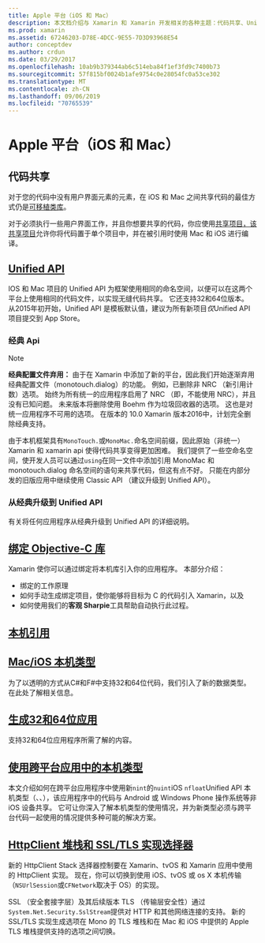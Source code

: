 ```yaml
---
title: Apple 平台（iOS 和 Mac）
description: 本文档介绍与 Xamarin 和 Xamarin 开发相关的各种主题：代码共享、Unified API、绑定目标-C 库、本机引用、本机类型等。
ms.prod: xamarin
ms.assetid: 67246203-D78E-4DCC-9E55-7D3D93968E54
author: conceptdev
ms.author: crdun
ms.date: 03/29/2017
ms.openlocfilehash: 10ab9b379344ab6c514eba84f1ef3fd9c7400b73
ms.sourcegitcommit: 57f815bf0024b1afe9754c0e28054fc0a53ce302
ms.translationtype: MT
ms.contentlocale: zh-CN
ms.lasthandoff: 09/06/2019
ms.locfileid: "70765539"
---
```

# <a name="apple-platform-ios-and-mac"></a>Apple 平台（iOS 和 Mac）

## <a name="code-sharing"></a>代码共享

对于您的代码中没有用户界面元素的元素，在 iOS 和 Mac 之间共享代码的最佳方式仍是[可移植类库](~/cross-platform/app-fundamentals/pcl.md)。

对于必须执行一些用户界面工作，并且你想要共享的代码，你应使用[共享项目，该共享项目](~/cross-platform/app-fundamentals/shared-projects.md)允许你将代码置于单个项目中，并在被引用时使用 Mac 和 iOS 进行编译。

## <a name="unified-apiunifiedindexmd"></a>[Unified API](unified/index.md)

IOS 和 Mac 项目的 Unified API 为框架使用相同的命名空间，以便可以在这两个平台上使用相同的代码文件，以实现无缝代码共享。 它还支持32和64位版本。 从2015年初开始，Unified API 是模板默认值，建议为所有新项目*仅*Unified API 项目提交到 App Store。

### <a name="classic-apis"></a>经典 Api

> [!NOTE]
> **经典配置文件弃用：** 由于在 Xamarin 中添加了新的平台，因此我们开始逐渐弃用经典配置文件（monotouch.dialog）的功能。 例如，已删除非 NRC （新引用计数）选项。 始终为所有统一的应用程序启用了 NRC （即，不能使用 NRC），并且没有已知问题。 未来版本将删除使用 Boehm 作为垃圾回收器的选项。 这也是对统一应用程序不可用的选项。 在版本的 10.0 Xamarin 版本2016中，计划完全删除经典支持。

由于本机框架具有`MonoTouch.`或`MonoMac.`命名空间前缀，因此原始（非统一） Xamarin 和 xamarin api 使得代码共享变得更加困难。  我们提供了一些空命名空间，使开发人员可以通过`using`在同一文件中添加引用 MonoMac 和 monotouch.dialog 命名空间的语句来共享代码，但这有点不好。 只能在内部分发的旧版应用中继续使用 Classic API （建议升级到 Unified API）。

### <a name="updating-from-classic-to-the-unified-api"></a>从经典升级到 Unified API

有关将任何应用程序从经典升级到 Unified API 的详细说明。

## <a name="binding-objective-c-librariesbindingindexmd"></a>[绑定 Objective-C 库](binding/index.md)

Xamarin 使你可以通过绑定将本机库引入你的应用程序。 本部分介绍：

- 绑定的工作原理
- 如何手动生成绑定项目，使你能够将目标为 C 的代码引入 Xamarin，以及
- 如何使用我们的**客观 Sharpie**工具帮助自动执行此过程。

## <a name="native-referencesnative-referencesmd"></a>[本机引用](native-references.md)

## <a name="macios-native-typesnativetypesmd"></a>[Mac/iOS 本机类型](nativetypes.md)

为了以透明的方式从C#和F#中支持32和64位代码，我们引入了新的数据类型。   在此处了解相关信息。

## <a name="building-32-and-64-bit-apps32-and-64indexmd"></a>[生成32和64位应用](32-and-64/index.md)

支持32和64位应用程序所需了解的内容。

## <a name="working-with-native-types-in-cross-platform-appsnative-types-cross-platformmd"></a>[使用跨平台应用中的本机类型](native-types-cross-platform.md)

本文介绍如何在跨平台应用程序中使用新`nint`的`nuint`iOS `nfloat`Unified API 本机类型（、、），该应用程序中的代码与 Android 或 Windows Phone 操作系统等非 iOS 设备共享。
它可让你深入了解本机类型的使用情况，并为新类型必须与跨平台代码一起使用的情况提供多种可能的解决方案。

## <a name="httpclient-stack-and-ssltls-implementation-selectorhttp-stackmd"></a>[HttpClient 堆栈和 SSL/TLS 实现选择器](http-stack.md)

新的 HttpClient Stack 选择器控制要在 Xamarin、tvOS 和 Xamarin 应用中使用的 HttpClient 实现。 现在，你可以切换到使用 iOS、tvOS 或 os X 本机传输（`NSUrlSession`或`CFNetwork`取决于 OS）的实现。

SSL （安全套接字层）及其后续版本 TLS （传输层安全性）通过`System.Net.Security.SslStream`提供对 HTTP 和其他网络连接的支持。 新的 SSL/TLS 实现生成选项在 Mono 的 TLS 堆栈和在 Mac 和 iOS 中提供的 Apple TLS 堆栈提供支持的选项之间切换。
